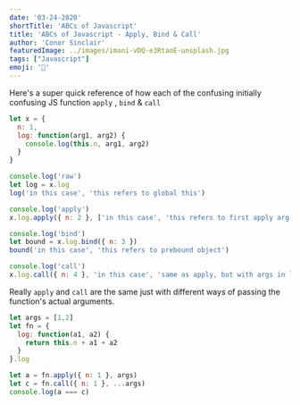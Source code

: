 ```yaml
---
date: '03-24-2020'
shortTitle: 'ABCs of Javascript'
title: 'ABCs of Javascript - Apply, Bind & Call'
author: 'Conor Sinclair'
featuredImage: ../images/imani-vDQ-e3RtaoE-unsplash.jpg
tags: ["Javascript"]
emoji: '🍳'
---
```


Here's a super quick reference of how each of the confusing initially confusing JS function `apply` , `bind` & `call` 

```js
let x = { 
  n: 1, 
  log: function(arg1, arg2) { 
    console.log(this.n, arg1, arg2) 
  }
}

console.log('raw')
let log = x.log
log('in this case', 'this refers to global this')

console.log('apply')
x.log.apply({ n: 2 }, ['in this case', 'this refers to first apply arg'])

console.log('bind')
let bound = x.log.bind({ n: 3 })
bound('in this case', 'this refers to prebound object')

console.log('call')
x.log.call({ n: 4 }, 'in this case', 'same as apply, but with args in list not array')
```

Really `apply` and `call` are the same just with different ways of passing the function's actual arguments. 

```js
let args = [1,2]
let fn = { 
  log: function(a1, a2) { 
    return this.n + a1 + a2 
  } 
}.log

let a = fn.apply({ n: 1 }, args)
let c = fn.call({ n: 1 }, ...args)
console.log(a === c)
```
